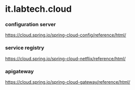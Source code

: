 # it.labtech.cloud

### configuration server
https://cloud.spring.io/spring-cloud-config/reference/html/

### service registry
https://cloud.spring.io/spring-cloud-netflix/reference/html/

### apigateway
https://cloud.spring.io/spring-cloud-gateway/reference/html/
